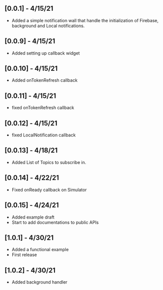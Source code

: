 ## [0.0.1] - 4/15/21

* Added a simple notification wall that handle the initialization of Firebase, background and Local notifications.

## [0.0.9] - 4/15/21

* Added setting up callback widget

## [0.0.10] - 4/15/21

* Added onTokenRefresh callback


## [0.0.11] - 4/15/21

* fixed onTokenRefresh callback

## [0.0.12] - 4/15/21

* fixed LocalNotification callback

## [0.0.13] - 4/18/21

* Added List of Topics to subscribe in.
 
## [0.0.14] - 4/22/21

* Fixed onReady callback on Simulator 

## [0.0.15] - 4/24/21

* Added example draft
* Start to add documentations to public APIs 

## [1.0.1] - 4/30/21

* Added a functional example
* First  release

## [1.0.2] - 4/30/21

* Added background handler